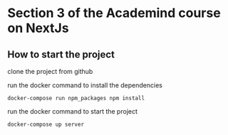 # Section 3 of the Academind course on NextJs

## How to start the project

clone the project from github

run the docker command to install the dependencies

```
docker-compose run npm_packages npm install
```

run the docker command to start the project

```
docker-compose up server
```

